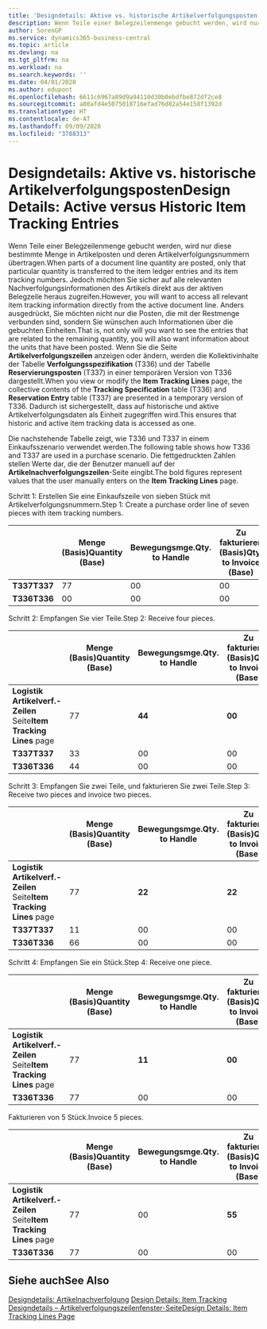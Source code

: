 ```yaml
---
title: 'Designdetails: Aktive vs. historische Artikelverfolgungsposten | Microsoft Docs'
description: Wenn Teile einer Belegzeilenmenge gebucht werden, wird nur diese bestimmte Menge in Artikelposten und deren Artikelverfolgungsnummern übertragen. Jedoch möchten Sie sicher auf alle relevanten Nachverfolgungsinformationen des Artikels direkt aus der aktiven Belegzeile heraus zugreifen. Anders ausgedrückt, Sie möchten nicht nur die Posten, die mit der Restmenge verbunden sind, sondern Sie wünschen auch Informationen über die gebuchten Einheiten. Wenn Sie die Seite **Artikelverfolgungszeilen** anzeigen oder ändern, werden die Kollektivinhalte der Tabelle **Verfolgungsspezifikation** (T336) und der Tabelle **Reservierungsposten** (T337) in einer temporären Version von T336 dargestellt. Dadurch ist sichergestellt, dass auf historische und aktive Artikelverfolgungsdaten als Einheit zugegriffen wird.
author: SorenGP
ms.service: dynamics365-business-central
ms.topic: article
ms.devlang: na
ms.tgt_pltfrm: na
ms.workload: na
ms.search.keywords: ''
ms.date: 04/01/2020
ms.author: edupont
ms.openlocfilehash: 6611c6967a89d9a94110d30b0ebdfbe872df2ce8
ms.sourcegitcommit: a80afd4e5075018716efad76d82a54e158f1392d
ms.translationtype: HT
ms.contentlocale: de-AT
ms.lasthandoff: 09/09/2020
ms.locfileid: "3788313"
---
```

# <a name="design-details-active-versus-historic-item-tracking-entries"></a><span data-ttu-id="315ef-107">Designdetails: Aktive vs. historische Artikelverfolgungsposten</span><span class="sxs-lookup"><span data-stu-id="315ef-107">Design Details: Active versus Historic Item Tracking Entries</span></span>
<span data-ttu-id="315ef-108">Wenn Teile einer Belegzeilenmenge gebucht werden, wird nur diese bestimmte Menge in Artikelposten und deren Artikelverfolgungsnummern übertragen.</span><span class="sxs-lookup"><span data-stu-id="315ef-108">When parts of a document line quantity are posted, only that particular quantity is transferred to the item ledger entries and its item tracking numbers.</span></span> <span data-ttu-id="315ef-109">Jedoch möchten Sie sicher auf alle relevanten Nachverfolgungsinformationen des Artikels direkt aus der aktiven Belegzeile heraus zugreifen.</span><span class="sxs-lookup"><span data-stu-id="315ef-109">However, you will want to access all relevant item tracking information directly from the active document line.</span></span> <span data-ttu-id="315ef-110">Anders ausgedrückt, Sie möchten nicht nur die Posten, die mit der Restmenge verbunden sind, sondern Sie wünschen auch Informationen über die gebuchten Einheiten.</span><span class="sxs-lookup"><span data-stu-id="315ef-110">That is, not only will you want to see the entries that are related to the remaining quantity, you will also want information about the units that have been posted.</span></span> <span data-ttu-id="315ef-111">Wenn Sie die Seite **Artikelverfolgungszeilen** anzeigen oder ändern, werden die Kollektivinhalte der Tabelle **Verfolgungsspezifikation** (T336) und der Tabelle **Reservierungsposten** (T337) in einer temporären Version von T336 dargestellt.</span><span class="sxs-lookup"><span data-stu-id="315ef-111">When you view or modify the **Item Tracking Lines** page, the collective contents of the **Tracking Specification** table (T336) and **Reservation Entry** table (T337) are presented in a temporary version of T336.</span></span> <span data-ttu-id="315ef-112">Dadurch ist sichergestellt, dass auf historische und aktive Artikelverfolgungsdaten als Einheit zugegriffen wird.</span><span class="sxs-lookup"><span data-stu-id="315ef-112">This ensures that historic and active item tracking data is accessed as one.</span></span>  

 <span data-ttu-id="315ef-113">Die nachstehende Tabelle zeigt, wie T336 und T337 in einem Einkaufsszenario verwendet werden.</span><span class="sxs-lookup"><span data-stu-id="315ef-113">The following table shows how T336 and T337 are used in a purchase scenario.</span></span> <span data-ttu-id="315ef-114">Die fettgedruckten Zahlen stellen Werte dar, die der Benutzer manuell auf der **Artikelnachverfolgungszeilen**-Seite eingibt.</span><span class="sxs-lookup"><span data-stu-id="315ef-114">The bold figures represent values that the user manually enters on the **Item Tracking Lines** page.</span></span>  

 <span data-ttu-id="315ef-115">Schritt 1: Erstellen Sie eine Einkaufszeile von sieben Stück mit Artikelverfolgungsnummern.</span><span class="sxs-lookup"><span data-stu-id="315ef-115">Step 1: Create a purchase order line of seven pieces with item tracking numbers.</span></span>  

||<span data-ttu-id="315ef-116">**Menge (Basis)**</span><span class="sxs-lookup"><span data-stu-id="315ef-116">**Quantity (Base)**</span></span>|<span data-ttu-id="315ef-117">**Bewegungsmge.**</span><span class="sxs-lookup"><span data-stu-id="315ef-117">**Qty. to Handle**</span></span>|<span data-ttu-id="315ef-118">**Zu fakturieren (Basis)**</span><span class="sxs-lookup"><span data-stu-id="315ef-118">**Qty. to Invoice (Base)**</span></span>|<span data-ttu-id="315ef-119">**Geb. Bewegungsmenge (Basis)**</span><span class="sxs-lookup"><span data-stu-id="315ef-119">**Quantity Handled (Base)**</span></span>|<span data-ttu-id="315ef-120">**Bereits berech. Menge (Basis)**</span><span class="sxs-lookup"><span data-stu-id="315ef-120">**Quantity Invoiced (Base)**</span></span>|  
|-|----------------------------------------------|--------------------------------------------|------------------------------------------------------|-------------------------------------------------------|--------------------------------------------------------|  
|<span data-ttu-id="315ef-121">**T337**</span><span class="sxs-lookup"><span data-stu-id="315ef-121">**T337**</span></span>|<span data-ttu-id="315ef-122">7</span><span class="sxs-lookup"><span data-stu-id="315ef-122">7</span></span>|<span data-ttu-id="315ef-123">0</span><span class="sxs-lookup"><span data-stu-id="315ef-123">0</span></span>|<span data-ttu-id="315ef-124">0</span><span class="sxs-lookup"><span data-stu-id="315ef-124">0</span></span>|<span data-ttu-id="315ef-125">0</span><span class="sxs-lookup"><span data-stu-id="315ef-125">0</span></span>|<span data-ttu-id="315ef-126">0</span><span class="sxs-lookup"><span data-stu-id="315ef-126">0</span></span>|  
|<span data-ttu-id="315ef-127">**T336**</span><span class="sxs-lookup"><span data-stu-id="315ef-127">**T336**</span></span>|<span data-ttu-id="315ef-128">0</span><span class="sxs-lookup"><span data-stu-id="315ef-128">0</span></span>|<span data-ttu-id="315ef-129">0</span><span class="sxs-lookup"><span data-stu-id="315ef-129">0</span></span>|<span data-ttu-id="315ef-130">0</span><span class="sxs-lookup"><span data-stu-id="315ef-130">0</span></span>|<span data-ttu-id="315ef-131">0</span><span class="sxs-lookup"><span data-stu-id="315ef-131">0</span></span>|<span data-ttu-id="315ef-132">0</span><span class="sxs-lookup"><span data-stu-id="315ef-132">0</span></span>|  

 <span data-ttu-id="315ef-133">Schritt 2: Empfangen Sie vier Teile.</span><span class="sxs-lookup"><span data-stu-id="315ef-133">Step 2: Receive four pieces.</span></span>  

||<span data-ttu-id="315ef-134">**Menge (Basis)**</span><span class="sxs-lookup"><span data-stu-id="315ef-134">**Quantity (Base)**</span></span>|<span data-ttu-id="315ef-135">**Bewegungsmge.**</span><span class="sxs-lookup"><span data-stu-id="315ef-135">**Qty. to Handle**</span></span>|<span data-ttu-id="315ef-136">**Zu fakturieren (Basis)**</span><span class="sxs-lookup"><span data-stu-id="315ef-136">**Qty. to Invoice (Base)**</span></span>|<span data-ttu-id="315ef-137">**Geb. Bewegungsmenge (Basis)**</span><span class="sxs-lookup"><span data-stu-id="315ef-137">**Quantity Handled (Base)**</span></span>|<span data-ttu-id="315ef-138">**Bereits berech. Menge (Basis)**</span><span class="sxs-lookup"><span data-stu-id="315ef-138">**Quantity Invoiced (Base)**</span></span>|  
|-|----------------------------------------------|--------------------------------------------|------------------------------------------------------|-------------------------------------------------------|--------------------------------------------------------|  
|<span data-ttu-id="315ef-139">**Logistik Artikelverf.-Zeilen** Seite</span><span class="sxs-lookup"><span data-stu-id="315ef-139">**Item Tracking Lines** page</span></span>|<span data-ttu-id="315ef-140">7</span><span class="sxs-lookup"><span data-stu-id="315ef-140">7</span></span>|<span data-ttu-id="315ef-141">**4**</span><span class="sxs-lookup"><span data-stu-id="315ef-141">**4**</span></span>|<span data-ttu-id="315ef-142">**0**</span><span class="sxs-lookup"><span data-stu-id="315ef-142">**0**</span></span>|<span data-ttu-id="315ef-143">0</span><span class="sxs-lookup"><span data-stu-id="315ef-143">0</span></span>|<span data-ttu-id="315ef-144">0</span><span class="sxs-lookup"><span data-stu-id="315ef-144">0</span></span>|  
|<span data-ttu-id="315ef-145">**T337**</span><span class="sxs-lookup"><span data-stu-id="315ef-145">**T337**</span></span>|<span data-ttu-id="315ef-146">3</span><span class="sxs-lookup"><span data-stu-id="315ef-146">3</span></span>|<span data-ttu-id="315ef-147">0</span><span class="sxs-lookup"><span data-stu-id="315ef-147">0</span></span>|<span data-ttu-id="315ef-148">0</span><span class="sxs-lookup"><span data-stu-id="315ef-148">0</span></span>|<span data-ttu-id="315ef-149">0</span><span class="sxs-lookup"><span data-stu-id="315ef-149">0</span></span>|<span data-ttu-id="315ef-150">0</span><span class="sxs-lookup"><span data-stu-id="315ef-150">0</span></span>|  
|<span data-ttu-id="315ef-151">**T336**</span><span class="sxs-lookup"><span data-stu-id="315ef-151">**T336**</span></span>|<span data-ttu-id="315ef-152">4</span><span class="sxs-lookup"><span data-stu-id="315ef-152">4</span></span>|<span data-ttu-id="315ef-153">0</span><span class="sxs-lookup"><span data-stu-id="315ef-153">0</span></span>|<span data-ttu-id="315ef-154">0</span><span class="sxs-lookup"><span data-stu-id="315ef-154">0</span></span>|<span data-ttu-id="315ef-155">4</span><span class="sxs-lookup"><span data-stu-id="315ef-155">4</span></span>|<span data-ttu-id="315ef-156">0</span><span class="sxs-lookup"><span data-stu-id="315ef-156">0</span></span>|  

 <span data-ttu-id="315ef-157">Schritt 3: Empfangen Sie zwei Teile, und fakturieren Sie zwei Teile.</span><span class="sxs-lookup"><span data-stu-id="315ef-157">Step 3: Receive two pieces and invoice two pieces.</span></span>  

||<span data-ttu-id="315ef-158">**Menge (Basis)**</span><span class="sxs-lookup"><span data-stu-id="315ef-158">**Quantity (Base)**</span></span>|<span data-ttu-id="315ef-159">**Bewegungsmge.**</span><span class="sxs-lookup"><span data-stu-id="315ef-159">**Qty. to Handle**</span></span>|<span data-ttu-id="315ef-160">**Zu fakturieren (Basis)**</span><span class="sxs-lookup"><span data-stu-id="315ef-160">**Qty. to Invoice (Base)**</span></span>|<span data-ttu-id="315ef-161">**Geb. Bewegungsmenge (Basis)**</span><span class="sxs-lookup"><span data-stu-id="315ef-161">**Quantity Handled (Base)**</span></span>|<span data-ttu-id="315ef-162">**Bereits berech. Menge (Basis)**</span><span class="sxs-lookup"><span data-stu-id="315ef-162">**Quantity Invoiced (Base)**</span></span>|  
|-|----------------------------------------------|--------------------------------------------|------------------------------------------------------|-------------------------------------------------------|--------------------------------------------------------|  
|<span data-ttu-id="315ef-163">**Logistik Artikelverf.-Zeilen** Seite</span><span class="sxs-lookup"><span data-stu-id="315ef-163">**Item Tracking Lines** page</span></span>|<span data-ttu-id="315ef-164">7</span><span class="sxs-lookup"><span data-stu-id="315ef-164">7</span></span>|<span data-ttu-id="315ef-165">**2**</span><span class="sxs-lookup"><span data-stu-id="315ef-165">**2**</span></span>|<span data-ttu-id="315ef-166">**2**</span><span class="sxs-lookup"><span data-stu-id="315ef-166">**2**</span></span>|<span data-ttu-id="315ef-167">4</span><span class="sxs-lookup"><span data-stu-id="315ef-167">4</span></span>|<span data-ttu-id="315ef-168">0</span><span class="sxs-lookup"><span data-stu-id="315ef-168">0</span></span>|  
|<span data-ttu-id="315ef-169">**T337**</span><span class="sxs-lookup"><span data-stu-id="315ef-169">**T337**</span></span>|<span data-ttu-id="315ef-170">1</span><span class="sxs-lookup"><span data-stu-id="315ef-170">1</span></span>|<span data-ttu-id="315ef-171">0</span><span class="sxs-lookup"><span data-stu-id="315ef-171">0</span></span>|<span data-ttu-id="315ef-172">0</span><span class="sxs-lookup"><span data-stu-id="315ef-172">0</span></span>|<span data-ttu-id="315ef-173">0</span><span class="sxs-lookup"><span data-stu-id="315ef-173">0</span></span>|<span data-ttu-id="315ef-174">0</span><span class="sxs-lookup"><span data-stu-id="315ef-174">0</span></span>|  
|<span data-ttu-id="315ef-175">**T336**</span><span class="sxs-lookup"><span data-stu-id="315ef-175">**T336**</span></span>|<span data-ttu-id="315ef-176">6</span><span class="sxs-lookup"><span data-stu-id="315ef-176">6</span></span>|<span data-ttu-id="315ef-177">0</span><span class="sxs-lookup"><span data-stu-id="315ef-177">0</span></span>|<span data-ttu-id="315ef-178">0</span><span class="sxs-lookup"><span data-stu-id="315ef-178">0</span></span>|<span data-ttu-id="315ef-179">6</span><span class="sxs-lookup"><span data-stu-id="315ef-179">6</span></span>|<span data-ttu-id="315ef-180">2</span><span class="sxs-lookup"><span data-stu-id="315ef-180">2</span></span>|  

 <span data-ttu-id="315ef-181">Schritt 4: Empfangen Sie ein Stück.</span><span class="sxs-lookup"><span data-stu-id="315ef-181">Step 4: Receive one piece.</span></span>  

||<span data-ttu-id="315ef-182">**Menge (Basis)**</span><span class="sxs-lookup"><span data-stu-id="315ef-182">**Quantity (Base)**</span></span>|<span data-ttu-id="315ef-183">**Bewegungsmge.**</span><span class="sxs-lookup"><span data-stu-id="315ef-183">**Qty. to Handle**</span></span>|<span data-ttu-id="315ef-184">**Zu fakturieren (Basis)**</span><span class="sxs-lookup"><span data-stu-id="315ef-184">**Qty. to Invoice (Base)**</span></span>|<span data-ttu-id="315ef-185">**Geb. Bewegungsmenge (Basis)**</span><span class="sxs-lookup"><span data-stu-id="315ef-185">**Quantity Handled (Base)**</span></span>|<span data-ttu-id="315ef-186">**Bereits berech. Menge (Basis)**</span><span class="sxs-lookup"><span data-stu-id="315ef-186">**Quantity Invoiced (Base)**</span></span>|  
|-|----------------------------------------------|--------------------------------------------|------------------------------------------------------|-------------------------------------------------------|--------------------------------------------------------|  
|<span data-ttu-id="315ef-187">**Logistik Artikelverf.-Zeilen** Seite</span><span class="sxs-lookup"><span data-stu-id="315ef-187">**Item Tracking Lines** page</span></span>|<span data-ttu-id="315ef-188">7</span><span class="sxs-lookup"><span data-stu-id="315ef-188">7</span></span>|<span data-ttu-id="315ef-189">**1**</span><span class="sxs-lookup"><span data-stu-id="315ef-189">**1**</span></span>|<span data-ttu-id="315ef-190">**0**</span><span class="sxs-lookup"><span data-stu-id="315ef-190">**0**</span></span>|<span data-ttu-id="315ef-191">6</span><span class="sxs-lookup"><span data-stu-id="315ef-191">6</span></span>|<span data-ttu-id="315ef-192">2</span><span class="sxs-lookup"><span data-stu-id="315ef-192">2</span></span>|  
|<span data-ttu-id="315ef-193">**T336**</span><span class="sxs-lookup"><span data-stu-id="315ef-193">**T336**</span></span>|<span data-ttu-id="315ef-194">7</span><span class="sxs-lookup"><span data-stu-id="315ef-194">7</span></span>|<span data-ttu-id="315ef-195">0</span><span class="sxs-lookup"><span data-stu-id="315ef-195">0</span></span>|<span data-ttu-id="315ef-196">0</span><span class="sxs-lookup"><span data-stu-id="315ef-196">0</span></span>|<span data-ttu-id="315ef-197">7</span><span class="sxs-lookup"><span data-stu-id="315ef-197">7</span></span>|<span data-ttu-id="315ef-198">2</span><span class="sxs-lookup"><span data-stu-id="315ef-198">2</span></span>|  

 <span data-ttu-id="315ef-199">Fakturieren von 5 Stück.</span><span class="sxs-lookup"><span data-stu-id="315ef-199">Invoice 5 pieces.</span></span>  

||<span data-ttu-id="315ef-200">**Menge (Basis)**</span><span class="sxs-lookup"><span data-stu-id="315ef-200">**Quantity (Base)**</span></span>|<span data-ttu-id="315ef-201">**Bewegungsmge.**</span><span class="sxs-lookup"><span data-stu-id="315ef-201">**Qty. to Handle**</span></span>|<span data-ttu-id="315ef-202">**Zu fakturieren (Basis)**</span><span class="sxs-lookup"><span data-stu-id="315ef-202">**Qty. to Invoice (Base)**</span></span>|<span data-ttu-id="315ef-203">**Geb. Bewegungsmenge (Basis)**</span><span class="sxs-lookup"><span data-stu-id="315ef-203">**Quantity Handled (Base)**</span></span>|<span data-ttu-id="315ef-204">**Bereits berech. Menge (Basis)**</span><span class="sxs-lookup"><span data-stu-id="315ef-204">**Quantity Invoiced (Base)**</span></span>|  
|-|----------------------------------------------|--------------------------------------------|------------------------------------------------------|-------------------------------------------------------|--------------------------------------------------------|  
|<span data-ttu-id="315ef-205">**Logistik Artikelverf.-Zeilen** Seite</span><span class="sxs-lookup"><span data-stu-id="315ef-205">**Item Tracking Lines** page</span></span>|<span data-ttu-id="315ef-206">7</span><span class="sxs-lookup"><span data-stu-id="315ef-206">7</span></span>|<span data-ttu-id="315ef-207">0</span><span class="sxs-lookup"><span data-stu-id="315ef-207">0</span></span>|<span data-ttu-id="315ef-208">**5**</span><span class="sxs-lookup"><span data-stu-id="315ef-208">**5**</span></span>|<span data-ttu-id="315ef-209">7</span><span class="sxs-lookup"><span data-stu-id="315ef-209">7</span></span>|<span data-ttu-id="315ef-210">2</span><span class="sxs-lookup"><span data-stu-id="315ef-210">2</span></span>|  
|<span data-ttu-id="315ef-211">**T336**</span><span class="sxs-lookup"><span data-stu-id="315ef-211">**T336**</span></span>|<span data-ttu-id="315ef-212">7</span><span class="sxs-lookup"><span data-stu-id="315ef-212">7</span></span>|<span data-ttu-id="315ef-213">0</span><span class="sxs-lookup"><span data-stu-id="315ef-213">0</span></span>|<span data-ttu-id="315ef-214">0</span><span class="sxs-lookup"><span data-stu-id="315ef-214">0</span></span>|<span data-ttu-id="315ef-215">7</span><span class="sxs-lookup"><span data-stu-id="315ef-215">7</span></span>|<span data-ttu-id="315ef-216">7</span><span class="sxs-lookup"><span data-stu-id="315ef-216">7</span></span>|  

## <a name="see-also"></a><span data-ttu-id="315ef-217">Siehe auch</span><span class="sxs-lookup"><span data-stu-id="315ef-217">See Also</span></span>  
 <span data-ttu-id="315ef-218">[Designdetails: Artikelnachverfolgung](design-details-item-tracking.md) </span><span class="sxs-lookup"><span data-stu-id="315ef-218">[Design Details: Item Tracking](design-details-item-tracking.md) </span></span>  
 [<span data-ttu-id="315ef-219">Designdetails – Artikelverfolgungszeilenfenster-Seite</span><span class="sxs-lookup"><span data-stu-id="315ef-219">Design Details: Item Tracking Lines Page</span></span>](design-details-item-tracking-lines-window.md)
